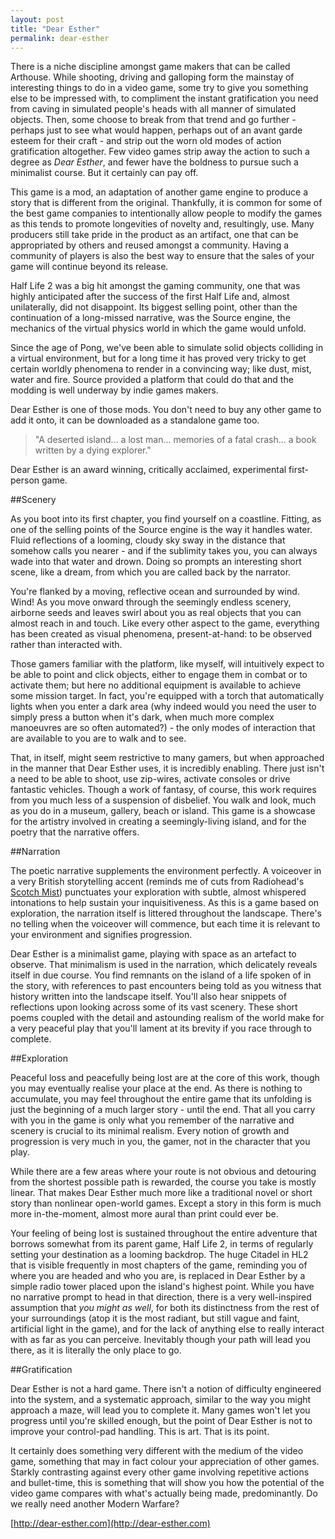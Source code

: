 ```yaml
---
layout: post
title: "Dear Esther"
permalink: dear-esther
---
```


There is a niche discipline amongst game makers that can be called Arthouse. While shooting, driving and galloping form the mainstay of interesting things to do in a video game, some try to give you something else to be impressed with, to compliment the instant gratification you need from caving in simulated people's heads with all manner of simulated objects. Then, some choose to break from that trend and go further - perhaps just to see what would happen, perhaps out of an avant garde esteem for their craft - and strip out the worn old modes of action gratification altogether. Few video games strip away the action to such a degree as *Dear Esther*, and fewer have the boldness to pursue such a minimalist course. But it certainly can pay off.

This game is a mod, an adaptation of another game engine to produce a story that is different from the original. Thankfully, it is common for some of the best game companies to intentionally allow people to modify the games as this tends to promote longevities of novelty and, resultingly, use. Many producers still take pride in the product as an artifact, one that can be appropriated by others and reused amongst a community. Having a community of players is also the best way to ensure that the sales of your game will continue beyond its release.

Half Life 2 was a big hit amongst the gaming community, one that was highly anticipated after the success of the first Half Life and, almost unilaterally, did not disappoint. Its biggest selling point, other than the continuation of a long-missed narrative, was the Source engine, the mechanics of the virtual physics world in which the game would unfold.

Since the age of Pong, we've been able to simulate solid objects colliding in a virtual environment, but for a long time it has proved very tricky to get certain worldly phenomena to render in a convincing way; like dust, mist, water and fire. Source provided a platform that could do that and the modding is well underway by indie games makers.

Dear Esther is one of those mods. You don't need to buy any other game to add it onto, it can be downloaded as a standalone game too.

> "A deserted island... a lost man... memories of a fatal crash... a book written by a dying explorer."

Dear Esther is an award winning, critically acclaimed, experimental first-person game.

##Scenery

As you boot into its first chapter, you find yourself on a coastline. Fitting, as one of the selling points of the Source engine is the way it handles water. Fluid reflections of a looming, cloudy sky sway in the distance that somehow calls you nearer - and if the sublimity takes you, you can always wade into that water and drown. Doing so prompts an interesting short scene, like a dream, from which you are called back by the narrator.

You're flanked by a moving, reflective ocean and surrounded by wind. Wind! As you move onward through the seemingly endless scenery, airborne seeds and leaves swirl about you as real objects that you can almost reach in and touch. Like every other aspect to the game, everything has been created as visual phenomena, present-at-hand: to be observed rather than interacted with.

Those gamers familiar with the platform, like myself, will intuitively expect to be able to point and click objects, either to engage them in combat or to activate them; but here no additional equipment is available to achieve some mission target. In fact, you're equipped with a torch that automatically lights when you enter a dark area (why indeed would you need the user to simply press a button when it's dark, when much more complex manoeuvres are so often automated?) - the only modes of interaction that are available to you are to walk and to see.

That, in itself, might seem restrictive to many gamers, but when approached in the manner that Dear Esther uses, it is incredibly enabling. There just isn't a need to be able to shoot, use zip-wires, activate consoles or drive fantastic vehicles. Though a work of fantasy, of course, this work requires from you much less of a suspension of disbelief. You walk and look, much as you do in a museum, gallery, beach or island. This game is a showcase for the artistry involved in creating a seemingly-living island, and for the poetry that the narrative offers.

##Narration

The poetic narrative supplements the environment perfectly. A voiceover in a very British storytelling accent (reminds me of cuts from Radiohead's [Scotch Mist](http://www.youtube.com/watch?v=ukythkK4EPQ&amp;t=15m7s)) punctuates your exploration with subtle, almost whispered intonations to help sustain your inquisitiveness. As this is a game based on exploration, the narration itself is littered throughout the landscape. There's no telling when the voiceover will commence, but each time it is relevant to your environment and signifies progression.

Dear Esther is a minimalist game, playing with space as an artefact to observe. That minimalism is used in the narration, which delicately reveals itself in due course. You find remnants on the island of a life spoken of in the story, with references to past encounters being told as you witness that history written into the landscape itself. You'll also hear snippets of reflections upon looking across some of its vast scenery. These short poems coupled with the detail and astounding realism of the world make for a very peaceful play that you'll lament at its brevity if you race through to complete.

##Exploration

Peaceful loss and peacefully being lost are at the core of this work, though you may eventually realise your place at the end. As there is nothing to accumulate, you may feel throughout the entire game that its unfolding is just the beginning of a much larger story - until the end. That all you carry with you in the game is only what you remember of the narrative and scenery is crucial to its minimal realism. Every notion of growth and progression is very much in you, the gamer, not in the character that you play.

While there are a few areas where your route is not obvious and detouring from the shortest possible path is rewarded, the course you take is mostly linear. That makes Dear Esther much more like a traditional novel or short story than nonlinear open-world games. Except a story in this form is much more in-the-moment, almost more aural than print could ever be.

Your feeling of being lost is sustained throughout the entire adventure that borrows somewhat from its parent game, Half Life 2, in terms of regularly setting your destination as a looming backdrop. The huge Citadel in HL2 that is visible frequently in most chapters of the game, reminding you of where you are headed and who you are, is replaced in Dear Esther by a simple radio tower placed upon the island's highest point. While you have no narrative prompt to head in that direction, there is a very well-inspired assumption that *you might as well*, for both its distinctness from the rest of your surroundings (atop it is the most radiant, but still vague and faint, artificial light in the game), and for the lack of anything else to really interact with as far as you can perceive. Inevitably though your path will lead you there, as it is literally the only place to go.

##Gratification

Dear Esther is not a hard game. There isn't a notion of difficulty engineered into the system, and a systematic approach, similar to the way you might approach a maze, will lead you to complete it. Many games won't let you progress until you're skilled enough, but the point of Dear Esther is not to improve your control-pad handling. This is art. That is its point.

It certainly does something very different with the medium of the video game, something that may in fact colour your appreciation of other games. Starkly contrasting against every other game involving repetitive actions and bullet-time, this is something that will show you how the potential of the video game compares with what's actually being made, predominantly. Do we really need another Modern Warfare?

[http://dear-esther.com](http://dear-esther.com)
